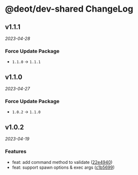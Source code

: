 # @deot/dev-shared ChangeLog

## v1.1.1

_2023-04-28_

### Force Update Package

- `1.1.0` -> `1.1.1`

## v1.1.0

_2023-04-27_

### Force Update Package

- `1.0.2` -> `1.1.0`

## v1.0.2

_2023-04-19_

### Features

- feat: add command method to validate ([22e4940](https://github.com/deot/dev/commit/22e4940efcc8439ca4e41ca54f2e9d4616206755))
- feat: support spawn options & exec args ([c1b5699](https://github.com/deot/dev/commit/c1b56990828841177dc6828d708d058cae4f3c02))
